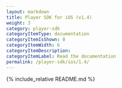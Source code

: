 ```yaml
---
layout: markdown
title: Player SDK for iOS (v1.4)
weight: 3
category: player-sdk
categoryItemType: documentation
categoryItemIsShown: 0
categoryItemWidth: 6
categoryItemDescription:
categoryItemLabel: Read the documentation
permalink: /player-sdk/ios/1.4/
---
```

{% include_relative README.md  %}
